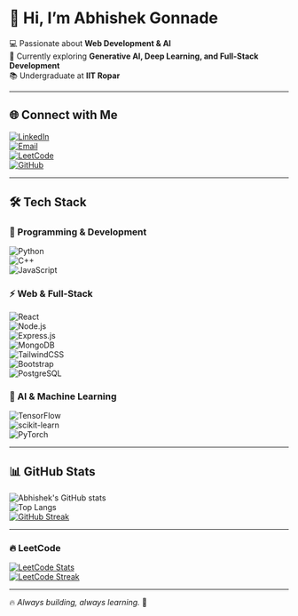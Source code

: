 # 👋 Hi, I’m Abhishek Gonnade  

💻 Passionate about **Web Development & AI**  
🚀 Currently exploring **Generative AI, Deep Learning, and Full-Stack Development**  
📚 Undergraduate at **IIT Ropar**

---

## 🌐 Connect with Me  
[![LinkedIn](https://img.shields.io/badge/LinkedIn-blue?style=for-the-badge&logo=linkedin)](https://www.linkedin.com/in/abhishek-gonnade-846948255/)  
[![Email](https://img.shields.io/badge/Email-red?style=for-the-badge&logo=gmail&logoColor=white)](mailto:abhishekgonnade93@gmail.com)  
[![LeetCode](https://img.shields.io/badge/LeetCode-FFA116?style=for-the-badge&logo=leetcode&logoColor=white)](https://leetcode.com/u/codeeA824/)  
[![GitHub](https://img.shields.io/badge/GitHub-100000?style=for-the-badge&logo=github&logoColor=white)](https://github.com/Abhi-crypto-code)  

---

## 🛠️ Tech Stack  

### 🚀 Programming & Development  
![Python](https://img.shields.io/badge/Python-3776AB?style=for-the-badge&logo=python&logoColor=white)  
![C++](https://img.shields.io/badge/C++-00599C?style=for-the-badge&logo=c%2b%2b&logoColor=white)  
![JavaScript](https://img.shields.io/badge/JavaScript-323330?style=for-the-badge&logo=javascript&logoColor=F7DF1E)  

### ⚡ Web & Full-Stack  
![React](https://img.shields.io/badge/React-20232A?style=for-the-badge&logo=react&logoColor=61DAFB)  
![Node.js](https://img.shields.io/badge/Node.js-339933?style=for-the-badge&logo=nodedotjs&logoColor=white)  
![Express.js](https://img.shields.io/badge/Express.js-000000?style=for-the-badge&logo=express&logoColor=white)  
![MongoDB](https://img.shields.io/badge/MongoDB-4EA94B?style=for-the-badge&logo=mongodb&logoColor=white)  
![TailwindCSS](https://img.shields.io/badge/TailwindCSS-38B2AC?style=for-the-badge&logo=tailwind-css&logoColor=white)  
![Bootstrap](https://img.shields.io/badge/Bootstrap-563D7C?style=for-the-badge&logo=bootstrap&logoColor=white)  
![PostgreSQL](https://img.shields.io/badge/PostgreSQL-316192?style=for-the-badge&logo=postgresql&logoColor=white)  

### 🤖 AI & Machine Learning  
![TensorFlow](https://img.shields.io/badge/TensorFlow-FF6F00?style=for-the-badge&logo=tensorflow&logoColor=white)  
![scikit-learn](https://img.shields.io/badge/scikit--learn-F7931E?style=for-the-badge&logo=scikit-learn&logoColor=white)  
![PyTorch](https://img.shields.io/badge/PyTorch-EE4C2C?style=for-the-badge&logo=pytorch&logoColor=white)  

---

## 📊 GitHub Stats  

![Abhishek's GitHub stats](https://github-readme-stats.vercel.app/api?username=Abhi-crypto-code&show_icons=true&theme=tokyonight)  
![Top Langs](https://github-readme-stats.vercel.app/api/top-langs/?username=Abhi-crypto-code&layout=compact&theme=tokyonight)  
[![GitHub Streak](https://github-readme-streak-stats.herokuapp.com?user=Abhi-crypto-code&theme=tokyonight&hide_border=true)](https://git.io/streak-stats)  

---

### 🔥 LeetCode  
[![LeetCode Stats](https://leetcard.jacoblin.cool/codeeA824?theme=dark&font=JetBrains%20Mono&ext=contest)](https://leetcode.com/u/codeeA824/)  
[![LeetCode Streak](https://leetcard.jacoblin.cool/codeeA824?theme=dark&ext=heatmap)](https://leetcode.com/u/codeeA824/)  

---

🔥 *Always building, always learning.* 🚀  
